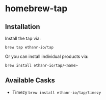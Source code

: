 # homebrew-tap

## Installation

Install the tap via:

    brew tap ethanr-io/tap

Or you can install individual products via:

    brew install ethanr-io/tap/<name>

## Available Casks

* Timezy `brew install ethanr-io/tap/timezy`